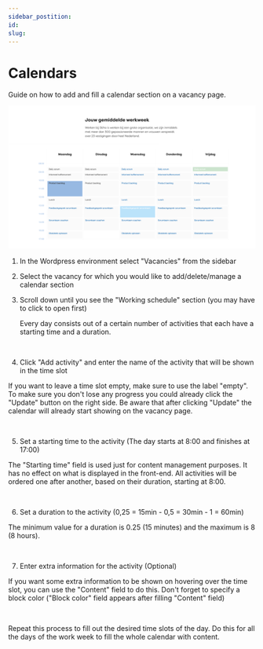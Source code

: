 ```yaml
---
sidebar_postition:
id:
slug:
---
```


# Calendars

Guide on how to add and fill a calendar section on a vacancy page.

![IMAGE ALT TEXT HERE](../static/img/calendar-documentation-image.png)

1. In the Wordpress environment select "Vacancies" from the sidebar

2. Select the vacancy for which you would like to add/delete/manage a calendar section

3. Scroll down until you see the "Working schedule" section (you may have to click to open first)

   Every day consists out of a certain number of activities that each have a starting time and a duration.

   <br>

4. Click "Add activity" and enter the name of the activity that will be shown in the time slot

  If you want to leave a time slot empty, make sure to use the label "empty". To make sure you don't lose any progress you could already click the "Update" button on the right side. Be aware that after clicking "Update" the calendar will already start showing on the vacancy page.

  <br>

5. Set a starting time to the activity (The day starts at 8:00 and finishes at 17:00)

  The "Starting time" field is used just for content management purposes. It has no effect on what is displayed in the front-end. All activities will be ordered one after another, based on their duration, starting at 8:00.

  <br>

6. Set a duration to the activity (0,25 = 15min - 0,5 = 30min - 1 = 60min)

  The minimum value for a duration is 0.25 (15 minutes) and the maximum is 8 (8 hours).

  <br>

7. Enter extra information for the activity (Optional)

  If you want some extra information to be shown on hovering over the time slot, you can use the "Content" field to do this. Don't forget to specify a block color ("Block color" field appears after filling "Content" field)

  <br>
  
  
Repeat this process to fill out the desired time slots of the day. Do this for all the days of the work week to fill the whole calendar with content.

